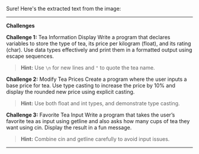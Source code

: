 Sure! Here's the extracted text from the image:

---

**Challenges**

**Challenge 1:**
Tea Information Display Write a program that declares variables to store the type of tea, its price per kilogram (float), and its rating (char). Use data types effectively and print them in a formatted output using escape sequences.

> **Hint:** Use `\n` for new lines and `"` to quote the tea name.

**Challenge 2:**
Modify Tea Prices Create a program where the user inputs a base price for tea. Use type casting to increase the price by 10% and display the rounded new price using explicit casting.

> **Hint:** Use both float and int types, and demonstrate type casting.

**Challenge 3:**
Favorite Tea Input Write a program that takes the user’s favorite tea as input using getline and also asks how many cups of tea they want using cin. Display the result in a fun message.

> **Hint:** Combine cin and getline carefully to avoid input issues.

---
